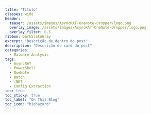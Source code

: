 ```yaml
---
title: "Título"
classes: wide
header:
  teaser: /assets/images/AsyncRAT-OneNote-Dropper/logo.png
  overlay_image: /assets/images/AsyncRAT-OneNote-Dropper/logo.png
  overlay_filter: 0.5
ribbon: DarkSlateGray
excerpt: "Descrição de dentro do post"
description: "Descrição do card do post"
categories:
  - Malware Analysis
tags:
  - AsyncRAT
  - PowerShell
  - OneNote
  - Batch
  - .NET
  - Config Extraction  
toc: true
toc_sticky: true
toc_label: "On This Blog"
toc_icon: "biohazard"
---
```

